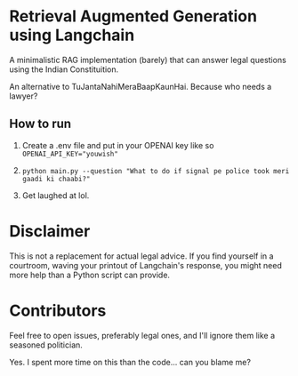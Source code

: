 # Retrieval Augmented Generation using Langchain

A minimalistic RAG implementation (barely) that can answer legal questions using the Indian Constituition. 

An alternative to TuJantaNahiMeraBaapKaunHai. Because who needs a lawyer?

## How to run
1. Create a .env file and put in your OPENAI key like so
```OPENAI_API_KEY="youwish"```

2. ```python main.py --question "What to do if signal pe police took meri gaadi ki chaabi?"```

3. Get laughed at lol.


# Disclaimer
This is not a replacement for actual legal advice. If you find yourself in a courtroom, waving your printout of Langchain's response, you might need more help than a Python script can provide.

# Contributors
Feel free to open issues, preferably legal ones, and I'll ignore them like a seasoned politician. 

Yes. I spent more time on this than the code... can you blame me?

